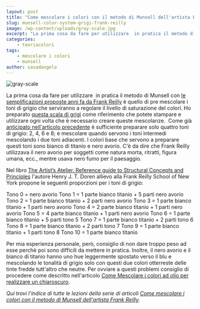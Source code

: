 ```yaml
---
layout: post
title: "Come mescolare i colori con il metodo di Munsell dell'artista Frank Reilly. La scala dei grigi di Reilly."
slug: munsell-color-system-grigi-frank-reilly
image: /wp-content/uploads/gray-scale.jpg
excerpt: "La prima cosa da fare per utilizzare  in pratica il metodo di Munsell con le semplificazioni proposte anni fa da Frank Reilly è quello di pre mescolare i"
categories:
    - teoriacolori
tags:
    - mescolare i colori
    - munsell
author: sasadangelo
---
```


![gray-scale](https://www.disegnoepittura.it/wp-content/uploads/gray-scale.jpg "gray-scale")

La prima cosa da fare per utilizzare  in pratica il metodo di Munsell con [le semplificazioni proposte anni fa da Frank Reilly](https://www.disegnoepittura.it/munsell-color-system-pratica/) è quello di pre mescolare i toni di grigio che serviranno a regolare il livello di saturazione del colori. Ho preparato [questa scala di grigi](https://www.disegnoepittura.it/munsell-color-system-scala-grigi/) come riferimento che potete stampare e utilizzare ogni volta che è necessario creare queste mescolanze.  Come già [anticipato nell'articolo precedente](https://www.disegnoepittura.it/munsell-color-system-pratica/) è sufficiente preparare solo quattro toni di grigio: 2, 4, 6 e 8; e mescolare quando servono i toni intermedi mescolando i due toni adiacenti. I colori base che servono a preparare questi toni sono bianco di titanio e nero avorio. C'è da dire che Frank Reilly utilizzava il nero avorio per soggetti come natura morta, ritratti, figura umana, ecc., mentre usava nero fumo per il paesaggio.

Nel libro [The Artist’s Atelier. Reference guide to Structural Concepts and Principles](https://www.disegnoepittura.it/the-artists-atelier-reference-guide-to-structural-concepts-and-principles/) l'autore Henry J. T. Doren allievo alla Frank Reilly School of New York propone le seguenti proporzioni per i toni di grigio:

Tono 0 = nero avorio Tono 1 = 1 parte bianco titanio + 5 parti nero avorio Tono 2 = 1 parte bianco titanio + 2 parti nero avorio Tono 3 = 1 parte bianco titanio + 1 parti nero avorio Tono 4 = 2 parte bianco titanio + 1 parti nero avorio Tono 5 = 4 parte bianco titanio + 1 parti nero avorio Tono 6 = 1 parte bianco titanio + 5 parti tono 5 Tono 7 = 1 parte bianco titanio + 2 parti tono 6 Tono 8 = 1 parte bianco titanio + 2 parti tono 7 Tono 9 = 1 parte bianco titanio + 1 parti tono 8 Tono 10 = 1 parte bianco titanio

Per mia esperienza personale, però, consiglio di non dare troppo peso ad esse perchè poi sono difficili da mettere in pratica. Inoltre, il nero avorio e il bianco di titanio hanno uno hue leggermente spostato verso il blu e mescolando le tonalità di grigio solo con questi due colori otterreste delle tinte fredde tutt'altro che neutre. Per ovviare a questi problemi consiglio di procedere come descritto nell'articolo [Come Mescolare i colori ad olio per realizzare un chiaroscuro](https://www.disegnoepittura.it/come-mescolare-colori-realizzare-chiaroscuro/).

_Qui trovi l'indice di tutte le lezioni della serie di articoli [Come mescolare i colori con il metodo di Munsell dell'artista Frank Reilly](https://www.disegnoepittura.it/munsell-color-system/)._
